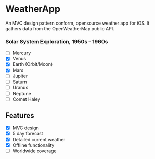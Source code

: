 # WeatherApp

An MVC design pattern conform, opensource weather app for iOS. It gathers data from the OpenWeatherMap public API.


### Solar System Exploration, 1950s – 1960s

- [ ] Mercury
- [x] Venus
- [x] Earth (Orbit/Moon)
- [x] Mars
- [ ] Jupiter
- [ ] Saturn
- [ ] Uranus
- [ ] Neptune
- [ ] Comet Haley

## Features
- [x] MVC design
- [x] 5 day forecast
- [x] Detailed current weather
- [x] Offline functionality
- [ ] Worldwide coverage
